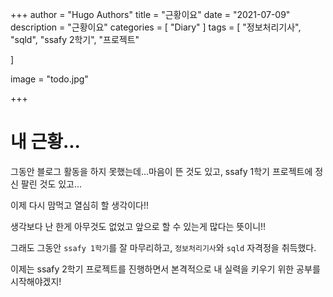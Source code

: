 +++
author = "Hugo Authors"
title = "근황이요"
date = "2021-07-09"
description = "근황이요"
categories = [
    "Diary"
]
tags = [
    "정보처리기사", "sqld", "ssafy 2학기", "프로젝트"

]

image = "todo.jpg"

+++

# 내 근황...

그동안 블로그 활동을 하지 못했는데...마음이 뜬 것도 있고, ssafy 1학기 프로젝트에 정신 팔린 것도 있고...

이제 다시 맘먹고 열심히 할 생각이다!!

생각보다 난 한게 아무것도 없었고 앞으로 할 수 있는게 많다는 뜻이니!!

그래도 그동안 `ssafy 1학기`를 잘 마무리하고, `정보처리기사`와 `sqld` 자격정을 취득했다.

이제는 ssafy 2학기 프로젝트를 진행하면서 본격적으로 내 실력을 키우기 위한 공부를 시작해야겠지!